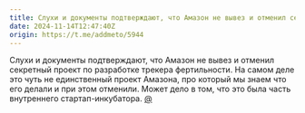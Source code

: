 ```yaml
---
title: Слухи и документы подтверждают, что Амазон не вывез и отменил секретный проект по разработке трекера фертильности
date: 2024-11-14T12:47:40Z
origin: https://t.me/addmeto/5944
---
```

Слухи и документы подтверждают, что Амазон не вывез и отменил секретный проект
по разработке трекера фертильности. На самом деле это чуть не единственный
проект Амазона, про который мы знаем что его делали и при этом отменили. Может
дело в том, что это была часть внутреннего стартап-инкубатора.
[@](https://www.cnbc.com/2024/11/13/amazon-shuts-down-secret-project-to-develop-fertility-tracker.html)
